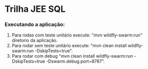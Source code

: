 # Trilha JEE SQL

### Executando a aplicação:

1. Para rodas com teste unitário execute: "mvn wildfly-swarm:run" diretorio da aplicação.
2. Para rodar sem teste unitário execute: "mvn clean install wildfly-swarm:run -DskipTests=true".
3. Para rodar com debug "mvn clean install wildfly-swarm:run -DskipTests=true -Dswarm.debug.port=8787".
